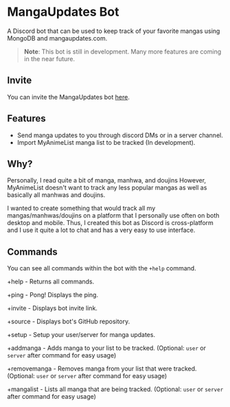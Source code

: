 # MangaUpdates Bot
A Discord bot that can be used to keep track of your favorite mangas using MongoDB and mangaupdates.com.

> **Note**: This bot is still in development. Many more features are coming in the near future.

## Invite

You can invite the MangaUpdates bot [here](https://discord.com/oauth2/authorize?client_id=880694914365685781&scope=bot&permissions=268856384).

## Features

- Send manga updates to you through discord DMs or in a server channel.
- Import MyAnimeList manga list to be tracked (In development).

## Why?

Personally, I read quite a bit of manga, manhwa, and doujins However, MyAnimeList doesn't want to track any less popular mangas as well as basically all manhwas and doujins.

I wanted to create something that would track all my mangas/manhwas/doujins on a platform that I personally use often on both desktop and mobile. Thus, I created this bot as Discord is cross-platform and I use it quite a lot to chat and has a very easy to use interface.

## Commands

You can see all commands within the bot with the `+help` command.

+help - Returns all commands.

+ping - Pong! Displays the ping.

+invite - Displays bot invite link.

+source - Displays bot's GitHub repository.

+setup - Setup your user/server for manga updates.

+addmanga - Adds manga to your list to be tracked. (Optional: `user` or `server` after command for easy usage)

+removemanga - Removes manga from your list that were tracked. (Optional: `user` or `server` after command for easy usage)

+mangalist - Lists all manga that are being tracked. (Optional: `user` or `server` after command for easy usage)
